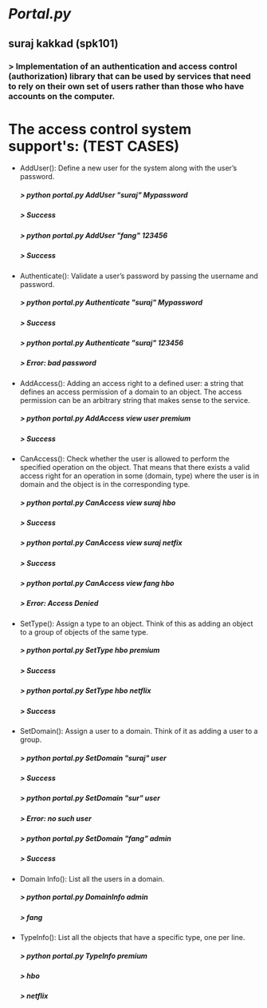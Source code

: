 # _**Portal.py**_

## suraj kakkad (spk101)

### > Implementation of an authentication and access control (authorization) library that can be used by services that need to rely on their own set of users rather than those who have accounts on the computer.

# The access control system support's: (TEST CASES)

-   AddUser(): Define a new user for the system along with the user’s password.

    ##### > python portal.py AddUser "suraj" Mypassword

    ##### > Success

    ##### > python portal.py AddUser "fang" 123456

    ##### > Success

-   Authenticate(): Validate a user’s password by passing the username and password.

    ##### > python portal.py Authenticate "suraj" Mypassword

    ##### > Success

    ##### > python portal.py Authenticate "suraj" 123456

    ##### > Error: bad password

-   AddAccess(): Adding an access right to a defined user: a string that defines an access permission of a domain to an object. The access permission can be an arbitrary string that makes sense to the service.

    ##### > python portal.py AddAccess view user premium

    ##### > Success

-   CanAccess(): Check whether the user is allowed to perform the specified operation on the object. That means that there exists a valid access right for an operation in some (domain, type) where the user is in domain and the object is in the corresponding type.

    ##### > python portal.py CanAccess view suraj hbo

    ##### > Success

    ##### > python portal.py CanAccess view suraj netfix

    ##### > Success

    ##### > python portal.py CanAccess view fang hbo

    ##### > Error: Access Denied

-   SetType(): Assign a type to an object. Think of this as adding an object to a group of objects of the same type.

    ##### > python portal.py SetType hbo premium

    ##### > Success

    ##### > python portal.py SetType hbo netflix

    ##### > Success

-   SetDomain(): Assign a user to a domain. Think of it as adding a user to a group.

    ##### > python portal.py SetDomain "suraj" user

    ##### > Success

    ##### > python portal.py SetDomain "sur" user

    ##### > Error: no such user

    ##### > python portal.py SetDomain "fang" admin

    ##### > Success

-   Domain Info(): List all the users in a domain.

    ##### > python portal.py DomainInfo admin

    ##### > fang

-   TypeInfo(): List all the objects that have a specific type, one per line.

    ##### > python portal.py TypeInfo premium

    ##### > hbo

    ##### > netflix
